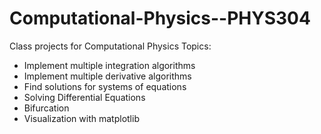# Computational-Physics--PHYS304

Class projects for Computational Physics
Topics:
- Implement multiple integration algorithms
- Implement multiple derivative algorithms
- Find solutions for systems of equations
- Solving Differential Equations
- Bifurcation
- Visualization with matplotlib
